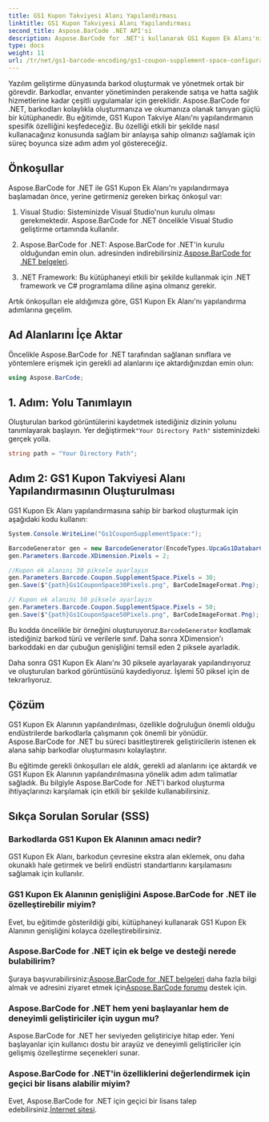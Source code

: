 ```yaml
---
title: GS1 Kupon Takviyesi Alanı Yapılandırması
linktitle: GS1 Kupon Takviyesi Alanı Yapılandırması
second_title: Aspose.BarCode .NET API'si
description: Aspose.BarCode for .NET'i kullanarak GS1 Kupon Ek Alanı'nı nasıl yapılandıracağınızı öğrenin. Bu özelliğe hakim olmak için adım adım kılavuzumuzu izleyin.
type: docs
weight: 11
url: /tr/net/gs1-barcode-encoding/gs1-coupon-supplement-space-configuration/
---
```


Yazılım geliştirme dünyasında barkod oluşturmak ve yönetmek ortak bir görevdir. Barkodlar, envanter yönetiminden perakende satışa ve hatta sağlık hizmetlerine kadar çeşitli uygulamalar için gereklidir. Aspose.BarCode for .NET, barkodları kolaylıkla oluşturmanıza ve okumanıza olanak tanıyan güçlü bir kütüphanedir. Bu eğitimde, GS1 Kupon Takviye Alanı'nı yapılandırmanın spesifik özelliğini keşfedeceğiz. Bu özelliği etkili bir şekilde nasıl kullanacağınız konusunda sağlam bir anlayışa sahip olmanızı sağlamak için süreç boyunca size adım adım yol göstereceğiz.

## Önkoşullar

Aspose.BarCode for .NET ile GS1 Kupon Ek Alanı'nı yapılandırmaya başlamadan önce, yerine getirmeniz gereken birkaç önkoşul var:

1. Visual Studio: Sisteminizde Visual Studio'nun kurulu olması gerekmektedir. Aspose.BarCode for .NET öncelikle Visual Studio geliştirme ortamında kullanılır.

2.  Aspose.BarCode for .NET: Aspose.BarCode for .NET'in kurulu olduğundan emin olun. adresinden indirebilirsiniz.[Aspose.BarCode for .NET belgeleri](https://reference.aspose.com/barcode/net/).

3. .NET Framework: Bu kütüphaneyi etkili bir şekilde kullanmak için .NET framework ve C# programlama diline aşina olmanız gerekir.

Artık önkoşulları ele aldığımıza göre, GS1 Kupon Ek Alanı'nı yapılandırma adımlarına geçelim.

## Ad Alanlarını İçe Aktar

Öncelikle Aspose.BarCode for .NET tarafından sağlanan sınıflara ve yöntemlere erişmek için gerekli ad alanlarını içe aktardığınızdan emin olun:

```csharp
using Aspose.BarCode;
```

## 1. Adım: Yolu Tanımlayın

 Oluşturulan barkod görüntülerini kaydetmek istediğiniz dizinin yolunu tanımlayarak başlayın. Yer değiştirmek`"Your Directory Path"` sisteminizdeki gerçek yolla.

```csharp
string path = "Your Directory Path";
```

## Adım 2: GS1 Kupon Takviyesi Alanı Yapılandırmasının Oluşturulması

GS1 Kupon Ek Alanı yapılandırmasına sahip bir barkod oluşturmak için aşağıdaki kodu kullanın:

```csharp
System.Console.WriteLine("Gs1CouponSupplementSpace:");

BarcodeGenerator gen = new BarcodeGenerator(EncodeTypes.UpcaGs1DatabarCoupon, "123456789012(8110)ASPOSE");
gen.Parameters.Barcode.XDimension.Pixels = 2;

//Kupon ek alanını 30 piksele ayarlayın
gen.Parameters.Barcode.Coupon.SupplementSpace.Pixels = 30;
gen.Save($"{path}Gs1CouponSpace30Pixels.png", BarCodeImageFormat.Png);

// Kupon ek alanını 50 piksele ayarlayın
gen.Parameters.Barcode.Coupon.SupplementSpace.Pixels = 50;
gen.Save($"{path}Gs1CouponSpace50Pixels.png", BarCodeImageFormat.Png);
```

 Bu kodda öncelikle bir örneğini oluşturuyoruz.`BarcodeGenerator` kodlamak istediğiniz barkod türü ve verilerle sınıf. Daha sonra XDimension'ı barkoddaki en dar çubuğun genişliğini temsil eden 2 piksele ayarladık. 

Daha sonra GS1 Kupon Ek Alanı'nı 30 piksele ayarlayarak yapılandırıyoruz ve oluşturulan barkod görüntüsünü kaydediyoruz. İşlemi 50 piksel için de tekrarlıyoruz.

## Çözüm

GS1 Kupon Ek Alanının yapılandırılması, özellikle doğruluğun önemli olduğu endüstrilerde barkodlarla çalışmanın çok önemli bir yönüdür. Aspose.BarCode for .NET bu süreci basitleştirerek geliştiricilerin istenen ek alana sahip barkodlar oluşturmasını kolaylaştırır.

Bu eğitimde gerekli önkoşulları ele aldık, gerekli ad alanlarını içe aktardık ve GS1 Kupon Ek Alanının yapılandırılmasına yönelik adım adım talimatlar sağladık. Bu bilgiyle Aspose.BarCode for .NET'i barkod oluşturma ihtiyaçlarınızı karşılamak için etkili bir şekilde kullanabilirsiniz.

## Sıkça Sorulan Sorular (SSS)

### Barkodlarda GS1 Kupon Ek Alanının amacı nedir?
GS1 Kupon Ek Alanı, barkodun çevresine ekstra alan eklemek, onu daha okunaklı hale getirmek ve belirli endüstri standartlarını karşılamasını sağlamak için kullanılır.

### GS1 Kupon Ek Alanının genişliğini Aspose.BarCode for .NET ile özelleştirebilir miyim?
Evet, bu eğitimde gösterildiği gibi, kütüphaneyi kullanarak GS1 Kupon Ek Alanının genişliğini kolayca özelleştirebilirsiniz.

### Aspose.BarCode for .NET için ek belge ve desteği nerede bulabilirim?
 Şuraya başvurabilirsiniz:[Aspose.BarCode for .NET belgeleri](https://reference.aspose.com/barcode/net/) daha fazla bilgi almak ve adresini ziyaret etmek için[Aspose.BarCode forumu](https://forum.aspose.com/c/barcode/13) destek için.

### Aspose.BarCode for .NET hem yeni başlayanlar hem de deneyimli geliştiriciler için uygun mu?
Aspose.BarCode for .NET her seviyeden geliştiriciye hitap eder. Yeni başlayanlar için kullanıcı dostu bir arayüz ve deneyimli geliştiriciler için gelişmiş özelleştirme seçenekleri sunar.

### Aspose.BarCode for .NET'in özelliklerini değerlendirmek için geçici bir lisans alabilir miyim?
 Evet, Aspose.BarCode for .NET için geçici bir lisans talep edebilirsiniz.[İnternet sitesi](https://purchase.aspose.com/temporary-license/).